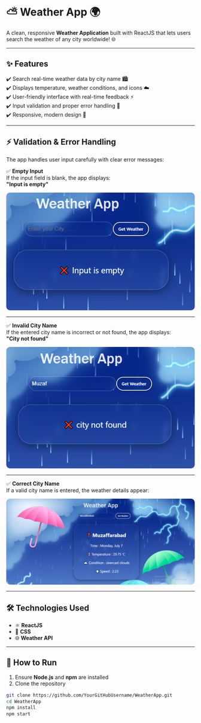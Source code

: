 # ⛅ Weather App 🌍

A clean, responsive **Weather Application** built with ReactJS that lets users search the weather of any city worldwide! 🌐

---

## ✨ Features

✔️ Search real-time weather data by city name 🏙️  
✔️ Displays temperature, weather conditions, and icons ☁️  
✔️ User-friendly interface with real-time feedback ⚡  
✔️ Input validation and proper error handling 🚫  
✔️ Responsive, modern design 🎨  

---

## ⚡ Validation & Error Handling

The app handles user input carefully with clear error messages:

✅ **Empty Input**  
If the input field is blank, the app displays:  
**"Input is empty"**

<p align="center">
  <img src="./Weather2.png" alt="Input Empty" style="border-radius: 10px; width: 700px;" />
</p>

---

✅ **Invalid City Name**  
If the entered city name is incorrect or not found, the app displays:  
**"City not found"**

<p align="center">
  <img src="./Weather3.png" alt="City Not Found" style="border-radius: 10px; width: 700px;" />
</p>

---

✅ **Correct City Name**  
If a valid city name is entered, the weather details appear:

<p align="center">
  <img src="./Weather1.png" alt="Weather Found" style="border-radius: 10px; width: 700px;" />
</p>

---

## 🛠️ Technologies Used

- ⚛️ **ReactJS**  
- 🎨 **CSS**  
- 🌐 **Weather API**  

---

## 🚀 How to Run

1. Ensure **Node.js** and **npm** are installed  
2. Clone the repository  

```bash
git clone https://github.com/YourGitHubUsername/WeatherApp.git  
cd WeatherApp  
npm install  
npm start  
